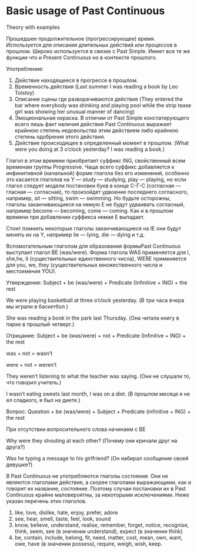 # Basic usage of Past Continuous

Theory with examples

Прошедшее продолжительное (прогрессирующее) время. Используется для описания длительных действий или процессов в прошлом. Широко используется в связке с Past Simple. Имеет все те же функции что и Present Continuous но в контексте прошлого.

Употребление:

1. Действие находящееся в прогрессе в прошлом.
2. Временность действия (Last summer I was reading a book by Leo Tolstoy)
3. Описание сцены где разворачиваются действия (They entered the bar where everybody was drinking and playing pool while the strip tease girl was showing her unusual manner of dancing)
4. Эмоциональная окраска. В отличии от Past Simple констатирующего всего лишь факт наличия действия Past Continuous выражает крайнюю степень недовольства этим действием либо крайнюю степень одобрения этого действия.
5. Действие происходящее в определенный момент в прошлом. (What were you doing at 3 o’clock yesterday? I was reading a book.)

Глагол в этом времени приобретает суффикс ING, свойственный всем временам группы Progressive. Чаще всего суффикс добавляется к инфинитивной (начальной) форме глагола без его изменений, особенно это касается глаголов на Y — study — studying, play — playing, но если глагол следует модели постановки букв в конце С-Г-С (согласная — гласная — согласная), то произойдет удвоение последнего согласного, например, sit — sitting, swim — swimming. Но будьте осторожны, глаголы заканчивающиеся на немую E не будут удваивать согласный, например become — becoming, come — coming. Как и в прошлом времени при добавлении суффикса немая E выпадает.

Стоит помнить некоторые глаголы заканчивающиеся на IE они будут менять их на Y, например lie — lying, die — dying и т.д.

Вспомогательным глаголом для образования формыPast Continuous выступает глагол BE (was/were). Форма глагола WAS применяется для I, she,he, it (существительных единственного числа), WERE применяется для you, we, they (существительных множественного числа и местоимения YOU).

Утверждение:
Subject + be (was/were) + Predicate (Infinitive + ING) + the rest

We were playing basketball at three o’clock yesterday. (В три часа вчера мы играли в баскетбол.)

She was reading a book in the park last Thursday. (Она читала книгу в парке в прошлый четверг.)

Отрицание:
Subject + be (was/were) + not + Predicate (Infinitive + ING) + the rest

was + not = wasn’t

were + not = weren’t

They weren’t listening to what the teacher was saying. (Они не слушали то, что говорил учитель.)

I wasn’t eating sweets last month, I was on a diet. (В прошлом месяце я не ел сладкого, я был на диете.)

Вопрос:
Question + be (was/were) + Subject + Predicate (infinitive + ING) + the rest

При отсутствии вопросительного слова начинаем с BE

Why were they shouting at each other? (Почему они кричали друг на друга?)

Was he typing a message to his girlfriend? (Он набирал сообщение своей девушке?)

В Past Continuous не употребляются глаголы состояния. Они не являются глаголами действия, а скорее глаголами выражающими, как и говорит их название, состояние. Поэтому случаи постановки их в Past Continuous крайне маловероятны, за некоторыми исключениями. Ниже указан перечень этих глаголов.

1. like, love, dislike, hate, enjoy, prefer, adore
2. see, hear, smell, taste, feel, look, sound
3. know, believe, understand, realise, remember, forget, notice, recognise, think, seem, see (в значении understand), expect (в значении think)
4. be, contain, include, belong, fit, need, matter, cost, mean, own, want, owe, have (в значении possess), require, weigh, wish, keep.

